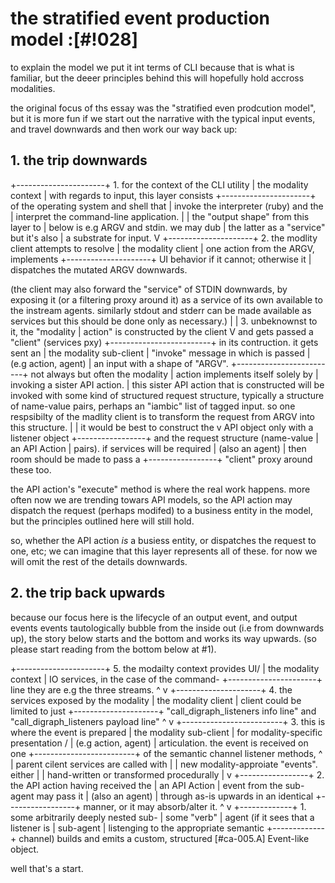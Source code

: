 # the stratified event production model :[#!028]

to explain the model we put it int terms of CLI because that is what is
familiar, but the deeer principles behind this will hopefully hold accross
modalities.

the original focus of ths essay was the "stratified even prodcution model",
but it is more fun if we start out the narrative with the typical input
events, and travel downwards and then work our way back up:

## 1. the trip downwards

 +----------------------+            1. for the context of the CLI utility
 | the modality context |            with regards to input, this layer consists
 +----------------------+            of the operating system and shell that
           |                         invoke the interpreter (ruby) and the
           |                         interpret the command-line application.
           |
           |                         the "output shape" from this layer to
           |                         below is e.g ARGV and stdin. we may dub
           |                         the latter as a "service" but it's also
           |                         a substrate for input.
           V
  +---------------------+            2. the modlity client attempts to resolve
  | the modality client |            one action from the ARGV, implements
  +---------------------+            UI behavior if it cannot; otherwise it
           |                         dispatches the mutated ARGV downwards.

(the client may also forward the "service" of STDIN downwards, by exposing
it (or a filtering proxy around it) as a service of its own available to the
instream agents. similarly stdout and stderr can be made available as services
but this should be done only as necessary.)
           |
           |                         3. unbeknownst to it, the "modality
           |                         action" is constructed by the client
           V                         and gets passed a "client" (services pxy)
    +-------------------------+      in its contruction. it gets sent an
    | the modality sub-client |      "invoke" message in which is passed
    | (e.g action, agent)     |      an input with a shape of "ARGV".
    +-------------------------+      not always but often the modality
                |                    action implements itself solely by
                |                    invoking a sister API action.
                |
this sister API action that is constructed will be invoked with some kind
of structured request structure, typically a structure of name-value pairs,
perhaps an "iambic" list of tagged input. so one respsibilty of the madlity
client is to transform the request from ARGV into this structure.
                |
                |                    it would be best to construct the
                v                    API object only with a listener object
      +-----------------+            and the request structure (name-value
      | an API Action   |            pairs). if services will be required
      | (also an agent) |            then room should be made to pass a
      +-----------------+            "client" proxy around these too.

the API action's "execute" method is where the real work happens. more often
now we are trending towars API models, so the API action may dispatch the
request (perhaps modifed) to a business entity in the model, but the
principles outlined here will still hold.

so, whether the API action *is* a busiess entity, or dispatches the request
to one, etc; we can imagine that this layer represents all of these. for
now we will omit the rest of the details downwards.


## 2. the trip back upwards

because our focus here is the lifecycle of an output event, and output events
events tautologically bubble from the inside out (i.e from downwards up),
the story below starts and the bottom and works its way upwards. (so please
start reading from the bottom below at #1).

 +----------------------+            5. the modailty context provides UI/
 | the modality context |            IO services, in the case of the command-
 +----------------------+            line they are e.g the three streams.
          ^ v
  +---------------------+            4. the services exposed by the modality
  | the modality client |            client could be limited to just
  +---------------------+            "call_digraph_listeners info line" and "call_digraph_listeners payload line"
            ^ v
    +-------------------------+      3. this is where the event is prepared
    | the modality sub-client |      for modality-specific presentation /
    | (e.g action, agent)     |      articulation. the event is received on one
    +-------------------------+      of the semantic channel listener methods,
              ^ |                    parent cilent services are called with
              | |                    new modality-approiate "events". either
              | |                    hand-written or transformed procedurally
              | v
      +-----------------+            2. the API action having received the
      | an API Action   |            event from the sub-agent may pass it
      | (also an agent) |            through as-is upwards in an identical
      +-----------------+            manner, or it may absorb/alter it.
             ^ v
   +-------------+                   1. some arbitrarily deeply nested sub-
   | some "verb" |                   agent (if it sees that a listener is
   | sub-agent   |                   listenging to the appropriate semantic
   +-------------+                   channel) builds and emits a custom,
                                     structured [#ca-005.A] Event-like object.

well that's a start.

